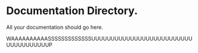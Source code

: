 # Documentation Directory. 
All your documentation should go here.

WAAAAAAAAAASSSSSSSSSSSSSUUUUUUUUUUUUUUUUUUUUUUUUUUUUUUUUUUUUUP